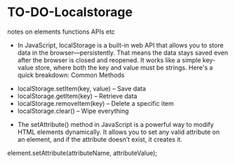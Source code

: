 # TO-DO-Localstorage

notes on elements functions APIs etc

* In JavaScript, localStorage is a built-in web API that allows you to store data in the browser—persistently. That means the data stays saved even after the browser is closed and reopened.
It works like a simple key-value store, where both the key and value must be strings. Here's a quick breakdown:
 Common Methods
- localStorage.setItem(key, value) – Save data
- localStorage.getItem(key) – Retrieve data
- localStorage.removeItem(key) – Delete a specific item
- localStorage.clear() – Wipe everything

* The setAttribute() method in JavaScript is a powerful way to modify HTML elements dynamically. It allows you to set any valid attribute on an element, and if the attribute doesn’t exist, it creates it.

element.setAttribute(attributeName, attributeValue);
